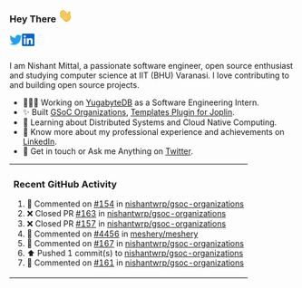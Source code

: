 ### Hey There <img src="./assets/wave.gif" width="25px">
<a href="http://urls.nishantwrp.com/github-to-twitter" target="_blank">
  <img align="left" alt="Nishant's Twitter" width="22px" src="./assets/twitter.svg" />
</a>
<a href="http://urls.nishantwrp.com/github-to-linkedin" target="_blank">
  <img align="left" alt="Nishant's LinkedIn" width="22px" src="./assets/linkedin.svg" />
</a>
<a href="http://urls.nishantwrp.com/github-to-site" target="_blank">
  <img align="left" alt="Nishant's Site" width="22px" src="./assets/globe.svg" />
</a>
<br /><br />

I am Nishant Mittal, a passionate software engineer, open source enthusiast and studying computer science at IIT (BHU) Varanasi. I love contributing to and building open source projects.

- 👨🏽‍💻 Working on [YugabyteDB](https://www.github.com/yugabyte) as a Software Engineering Intern.
- ✨ Built [GSoC Organizations](https://www.gsocorganizations.dev/), [Templates Plugin for Joplin](https://github.com/joplin/plugin-templates).
- 🌱 Learning about Distributed Systems and Cloud Native Computing.
- 🚀 Know more about my professional experience and achievements on [LinkedIn](http://urls.nishantwrp.com/github-to-linkedin).
- 💬 Get in touch or Ask me Anything on [Twitter](http://urls.nishantwrp.com/github-to-twitter).

<table><tr>
  
<td valign="top" width="100%">

### Recent GitHub Activity
<!--RECENT_ACTIVITY:start-->
1. 💬 Commented on [#154](https://github.com/nishantwrp/gsoc-organizations/pull/154#issuecomment-2707404288) in [nishantwrp/gsoc-organizations](https://github.com/nishantwrp/gsoc-organizations)<br>
2. ❌ Closed PR [#163](https://github.com/nishantwrp/gsoc-organizations/pull/163) in [nishantwrp/gsoc-organizations](https://github.com/nishantwrp/gsoc-organizations)<br>
3. ❌ Closed PR [#157](https://github.com/nishantwrp/gsoc-organizations/pull/157) in [nishantwrp/gsoc-organizations](https://github.com/nishantwrp/gsoc-organizations)<br>
4. 💬 Commented on [#4456](https://github.com/meshery/meshery/issues/4456#issuecomment-2707391172) in [meshery/meshery](https://github.com/meshery/meshery)<br>
5. 💬 Commented on [#167](https://github.com/nishantwrp/gsoc-organizations/pull/167#discussion_r1985586719) in [nishantwrp/gsoc-organizations](https://github.com/nishantwrp/gsoc-organizations)<br>
6. ⬆️ Pushed 1 commit(s) to [nishantwrp/gsoc-organizations](https://github.com/nishantwrp/gsoc-organizations)<br>
7. 💬 Commented on [#161](https://github.com/nishantwrp/gsoc-organizations/issues/161#issuecomment-2692080895) in [nishantwrp/gsoc-organizations](https://github.com/nishantwrp/gsoc-organizations)<br>
<!--RECENT_ACTIVITY:end-->

</td>
</tr></table>
